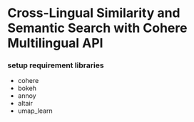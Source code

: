 # Cross-Lingual Similarity and Semantic Search with Cohere Multilingual API
### setup requirement libraries 
* cohere
* bokeh
* annoy
* altair
* umap_learn